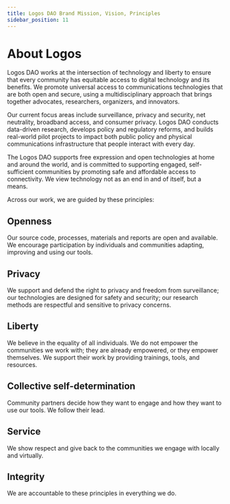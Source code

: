 ```yaml
---
title: Logos DAO Brand Mission, Vision, Principles
sidebar_position: 11
---
```


# About Logos

Logos DAO works at the intersection of technology and liberty to ensure that every community has equitable access to digital technology and its benefits. We promote universal access to communications technologies that are both open and secure, using a multidisciplinary approach that brings together advocates, researchers, organizers, and innovators.

Our current focus areas include surveillance, privacy and security, net neutrality, broadband access, and consumer privacy. Logos DAO conducts data-driven research, develops policy and regulatory reforms, and builds real-world pilot projects to impact both public policy and physical communications infrastructure that people interact with every day.

The Logos DAO supports free expression and open technologies at home and around the world, and is committed to supporting engaged, self-sufficient communities by promoting safe and affordable access to connectivity. We view technology not as an end in and of itself, but a means.

Across our work, we are guided by these principles:

## **Openness**

Our source code, processes, materials and reports are open and available. We encourage participation by individuals and communities adapting, improving and using our tools.

## **Privacy**

We support and defend the right to privacy and freedom from surveillance; our technologies are designed for safety and security; our research methods are respectful and sensitive to privacy concerns.

## Liberty

We believe in the equality of all individuals. We do not empower the communities we work with; they are already empowered, or they empower themselves. We support their work by providing trainings, tools, and resources.

## **Collective self-determination**

Community partners decide how they want to engage and how they want to use our tools. We follow their lead.

## **Service**

We show respect and give back to the communities we engage with locally and virtually.

## **Integrity**

We are accountable to these principles in everything we do.